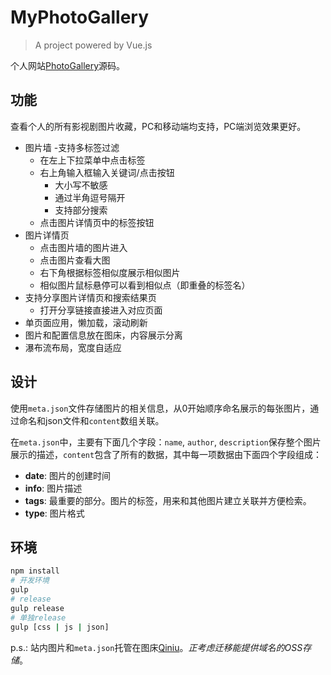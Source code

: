# MyPhotoGallery

> A project powered by Vue.js

个人网站[PhotoGallery](http://shenlvmeng.github.io/gallery/)源码。

## 功能

查看个人的所有影视剧图片收藏，PC和移动端均支持，PC端浏览效果更好。

- 图片墙
  -支持多标签过滤
  - 在左上下拉菜单中点击标签
  - 右上角输入框输入关键词/点击按钮
    - 大小写不敏感
    - 通过半角逗号隔开
    - 支持部分搜索
  - 点击图片详情页中的标签按钮
- 图片详情页
  - 点击图片墙的图片进入
  - 点击图片查看大图
  - 右下角根据标签相似度展示相似图片
  - 相似图片鼠标悬停可以看到相似点（即重叠的标签名）
- 支持分享图片详情页和搜索结果页
  - 打开分享链接直接进入对应页面
- 单页面应用，懒加载，滚动刷新
- 图片和配置信息放在图床，内容展示分离
- 瀑布流布局，宽度自适应

## 设计

使用`meta.json`文件存储图片的相关信息，从0开始顺序命名展示的每张图片，通过命名和json文件和`content`数组关联。

在`meta.json`中，主要有下面几个字段：`name`, `author`, `description`保存整个图片展示的描述，`content`包含了所有的数据，其中每一项数据由下面四个字段组成：

- **date**: 图片的创建时间
- **info**: 图片描述
- **tags**: 最重要的部分。图片的标签，用来和其他图片建立关联并方便检索。
- **type**: 图片格式

## 环境

```bash
npm install
# 开发环境
gulp
# release
gulp release
# 单独release
gulp [css | js | json]
```

p.s.: 站内图片和`meta.json`托管在图床[Qiniu](https://qiniu.com)。*正考虑迁移能提供域名的OSS存储*。
